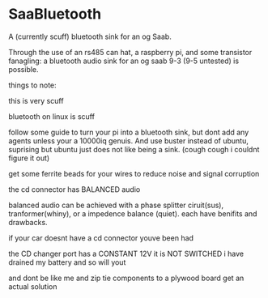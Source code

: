 # SaaBluetooth
A (currently scuff) bluetooth sink for an og Saab.

Through the use of an rs485 can hat, a raspberry pi, and some transistor fanagling:
a bluetooth audio sink for an og saab 9-3 (9-5 untested) is possible.


things to note:

this is very scuff

bluetooth on linux is scuff

follow some guide to turn your pi into a bluetooth sink, but dont add any agents
unless your a 10000iq genuis. And use buster instead of ubuntu, suprising but ubuntu
just does not like being a sink. (cough cough i couldnt figure it out)

get some ferrite beads for your wires to reduce noise and signal corruption

the cd connector has BALANCED audio

balanced audio can be achieved with a phase splitter ciruit(sus),
tranformer(whiny), or a impedence balance (quiet). each have benifits
and drawbacks.

if your car doesnt have a cd connector youve been had

the CD changer port has a CONSTANT 12V it is NOT SWITCHED
i have drained my battery and so will yout

and dont be like me and zip tie components to a plywood board
get an actual solution
